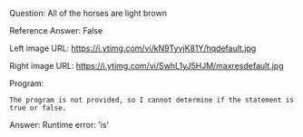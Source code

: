 Question: All of the horses are light brown

Reference Answer: False

Left image URL: https://i.ytimg.com/vi/kN9TyvjK81Y/hqdefault.jpg

Right image URL: https://i.ytimg.com/vi/SwhL1yJ5HJM/maxresdefault.jpg

Program:

```
The program is not provided, so I cannot determine if the statement is true or false.
```
Answer: Runtime error: 'is'

